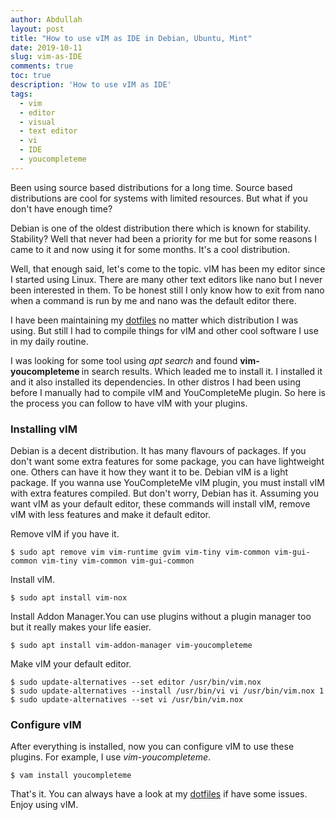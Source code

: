 ```yaml
---
author: Abdullah
layout: post
title: "How to use vIM as IDE in Debian, Ubuntu, Mint"
date: 2019-10-11 
slug: vim-as-IDE
comments: true
toc: true
description: 'How to use vIM as IDE'
tags:
  - vim
  - editor
  - visual
  - text editor
  - vi
  - IDE
  - youcompleteme
---
```


Been using source based distributions for a long time. Source based distributions are cool for systems with limited resources. But what if you don't have enough time?

Debian is one of the oldest distribution there which is known for
stability. Stability? Well that never had been a priority for me but
for some reasons I came to it and now using it for some months. It's
a cool distribution.

Well, that enough said, let's come to the topic. vIM has been my
editor since I started using Linux. There are many other text
editors like nano but I never been interested in them. To be honest
still I only know how to exit from nano when a command is run by me
and nano was the default editor there.


I have been maintaining my
[dotfiles](https://gitlab.com/Abdullah/cfg.git) no matter which distribution I was using. But still I had to compile things for vIM and other cool software I use in my daily routine.


I was looking for some tool using <i> apt search </i> and found
<b> vim-youcompleteme </b> in search results. Which leaded me to
install it. I installed it and it also installed its dependencies.
In other distros I had been using before I manually had to compile
vIM and YouCompleteMe plugin. So here is the process you can follow
to have vIM with your plugins.


### Installing vIM 

Debian is a decent distribution. It has many flavours of
packages. If you don't want some extra features for some package,
you can have lightweight one. Others can have it how they want it to
be. Debian vIM is a light package. If you wanna use YouCompleteMe
vIM plugin, you must install vIM with extra features compiled. But
don't worry, Debian has it. Assuming you want vIM as your default
editor, these commands will install vIM, remove vIM with less
features and make it default editor. 


Remove vIM if you have it.

```
$ sudo apt remove vim vim-runtime gvim vim-tiny vim-common vim-gui-common vim-tiny vim-common vim-gui-common 
```

Install vIM.

```
$ sudo apt install vim-nox
```
Install Addon Manager.You can use plugins without a plugin manager too but it really makes your life easier.

```
$ sudo apt install vim-addon-manager vim-youcompleteme
```

Make vIM your default editor. 

```
$ sudo update-alternatives --set editor /usr/bin/vim.nox
$ sudo update-alternatives --install /usr/bin/vi vi /usr/bin/vim.nox 1
$ sudo update-alternatives --set vi /usr/bin/vim.nox
```


### Configure vIM

After everything is installed, now you can configure vIM to use these plugins. For example, I use <i>vim-youcompleteme</i>.

```
$ vam install youcompleteme
```

That's it. You can always have a look at my
[dotfiles](https://gitlab.com/Abdullah/cfg.git)
if have some issues. Enjoy using vIM.
